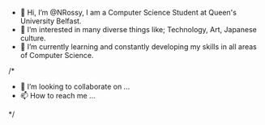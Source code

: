 - 👋 Hi, I’m @NRossy, I am a Computer Science Student at Queen's University Belfast.
- 👀 I’m interested in many diverse things like; Technology, Art, Japanese culture.
- 🌱 I’m currently learning and constantly developing my skills in all areas of Computer Science.

/*
- 💞️ I’m looking to collaborate on ...
- 📫 How to reach me ...

*/

<!---
NRossy/NRossy is a ✨ special ✨ repository because its `README.md` (this file) appears on your GitHub profile.
You can click the Preview link to take a look at your changes.
--->
